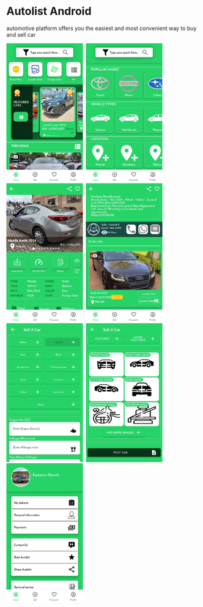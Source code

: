 # Autolist Android
<p>automotive platform offers you the easiest and most convenient way to buy and sell car</p>
<p>
<kbd><img src="https://github.com/derekkipkemoi/Autolist-Android-App/blob/main/Screenshot_20220524-215302_AUTOLIST.jpg" alt="Your image title" width="200"/>
<img src="https://github.com/derekkipkemoi/Autolist-Android-App/blob/main/Screenshot_20220524-215318_AUTOLIST.jpg" alt="Your image title" width="200"/>
<img src="https://github.com/derekkipkemoi/Autolist-Android-App/blob/main/Screenshot_20220524-215340_AUTOLIST.jpg" alt="Your image title" width="200"/>
<img src="https://github.com/derekkipkemoi/Autolist-Android-App/blob/main/Screenshot_20220524-215349_AUTOLIST.jpg" alt="Your image title" width="200"/>
<img src="https://github.com/derekkipkemoi/Autolist-Android-App/blob/main/Screenshot_20220524-215437_AUTOLIST.jpg" alt="Your image title" width="200"/>
  <img src="https://github.com/derekkipkemoi/Autolist-Android-App/blob/main/Screenshot_20220524-215443_AUTOLIST.jpg" alt="Your image title" width="200"/>
  <img src="https://github.com/derekkipkemoi/Autolist-Android-App/blob/main/Screenshot_20220524-215454_AUTOLIST.jpg" alt="Your image title" width="200"/>
</p>
